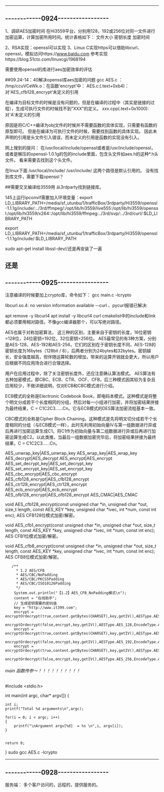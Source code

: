 ---------------------------------
------------0924-----------------
---------------------------------

1、调研AES加密时间
   在Hi3559平台，分别用128，192或256位对同一文件进行加密运算，计算加密所用时间。统计表格如下：
文件大小 密钥长度 加密时间 
      
2、RSA实现：openssl可以实现
3、Linux C实现https可以借助libcurl、openssl，模拟访问https://www.baidu.com
参考实现https://blog.51cto.com/linuxcgi/1968194

需要使用openssl的库进行aes加密效率的评估

##09.24-14：40解决openssl库aes加密的问题
gcc AES.c ：
/tmp/ccuVCeWk.o：在函数‘encrypt’中：
AES.c:(.text+0xb4)：对‘AES_cfb128_encrypt’未定义的引用

在编译为目标文件的时候是没有问题的，但是在编译的过程中（其实是链接的过程），生成可执行文件的时候找不到”XXX”的定义。
xxx.cpp(.text+0x1000):对'A'未定义的引用

原因是将C/C++编译为obj文件的时候并不需要函数的具体实现，只需要有函数的原型即可。
但是在编译为可执行文件的时候，需要找到函数的具体实现。 
因此未声明的引用是头文件引入错误，而未定义的引用是函数的实现没有引入。


网上搜到的提问：
在/usr/local/include/openssl或者是/usr/include/openssl，或者是解压的openssl-1.0.1g的包的include里面，包含头文件如aes.h的这种*.h头文件。
看来需要去找到这个头文件。

在linux下面 /usr/local/include/ /usr/include/ 这两个路径是默认引用的。
没有找到库文件，需要下载openssl？


##需要交叉编译给3559用
从3rdparty找到链接库。


145上运行ipconvif需要加入环境变量：export LD_LIBRARY_PATH=/media/sf_utunbu/1/trafficBox/3rdparty/Hi3559/openssl-1.1.1g/include/:../3rd/ffmpeg/:/opt/lib/hi3559/live555:/opt/lib/hi3559/openssl:/opt/lib/hi3559/x264::/opt/lib/hi3559/ffmpeg:../3rd/svp/:../3rd/curl/:$LD_LIBRARY_PATH

export LD_LIBRARY_PATH=/media/sf_utunbu/1/trafficBox/3rdparty/Hi3559/openssl-1.1.1g/include/:$LD_LIBRARY_PATH




sudo apt-get install libssl-dev//还是再安装了一遍

还是
---------------------------------
------------0925-----------------
---------------------------------
注意编译的时候要加上crypto库，命令如下：
gcc main.c -lcrypto

libcurl.so.4: no version information available --curl 、pycurl报错已解决:

apt remove -y libcurl4
apt install -y libcurl4 curl
cmakelist中的include和link都必须要用相对路径。不像gcc编译器那个，可以写绝对路径。



AES也属于对称加密算法，
这三种的区别，主要来自于密钥的长度，16位密钥=128位，24位密钥=192位，32位密钥=256位。
AES最常见的有3种方案，分别是AES-128、AES-192和AES-256，它们的区别在于密钥长度不同，AES-128的密钥长度为16bytes（128bit / 8），后两者分别为24bytes和32bytes。密钥越长，安全强度越高，但伴随运算轮数的增加，带来的运算开销就会更大，所以用户应根据不同应用场合进行合理选择。

用户在应用过程中，除了关注密钥长度外，还应注意确认算法模式。
AES算法有五种加密模式，即CBC、ECB、CTR、OCF、CFB，后三种模式因其较为复杂且应用较少，不做详细说明，仅对ECB和CBC模式进行介绍。


ECB模式的全称是Electronic Codebook Book，即电码本模式。这种模式是将整个明文分成若干个长度相同的分组，然后对每一小组进行加密，并将加密结果拼接为最终结果，C = C1C2C3......Cn。它与ECB模式的DES算法加密流程基本一致。

CBC模式的全称是Cipher Block Chaining，这种模式是先将明文切分成若干个长度相同的分组（与ECB模式一样），此时先利用初始向量IV与第一组数据进行异或后再进行加密运算生成C1。将C1作为初始向量与第二组数据进行异或后再进行加密运算生成C2。以此类推，当最后一组数据加密完毕后，将加密结果拼接为最终结果，C = C1C2C3......Cn。

AES_unwrap_key|AES_unwrap_key
AES_wrap_key|AES_wrap_key
AES_decrypt|AES_decrypt
AES_encrypt|AES_encrypt
AES_set_decrypt_key|AES_set_decrypt_key
AES_set_encrypt_key|AES_set_encrypt_key
AES_cbc_encrypt|AES_cbc_encrypt
AES_cfb128_encrypt|AES_cfb128_encrypt
AES_ctr128_encrypt|AES_ctr128_encrypt
AES_ecb_encrypt|AES_ecb_encrypt
AES_ofb128_encrypt|AES_ofb128_encrypt
AES_CMAC|AES_CMAC

void AES_cfb128_encrypt(const unsigned char *in, unsigned char *out,
    size_t length, const AES_KEY *key,
    unsigned char *ivec, int *num, const int enc);
AES CFB128位模式加密/解密。

void AES_cfb1_encrypt(const unsigned char *in, unsigned char *out,
    size_t length, const AES_KEY *key,
    unsigned char *ivec, int *num, const int enc);
AES CFB1位模式加密/解密。

void AES_cfb8_encrypt(const unsigned char *in, unsigned char *out,
    size_t length, const AES_KEY *key,
    unsigned char *ivec, int *num, const int enc);
AES CFB8位模式加密/解密。


       /**
         * 1.2 AES/CFB
         * AES/CBC/NoPadding
         * AES/CBC/PKCS5Padding
         * AES/CBC/ISO10126Padding
         */
        System.out.println("【1.2】AES_CFB_NoPadding模式\n");
        content = "在线助手";
        // 生成密钥需要的密码值
        key = "http://www.it399.com";
        encrypt = encryptOrdecrypt(true,content.getBytes(CHARSET),key,getIV(),AESType.AES_128,EncodeType.AES_CFB_PKCS5Padding);
        encryptOrdecrypt(false,encrypt,key,getIV(),AESType.AES_128,EncodeType.AES_CFB_PKCS5Padding);
        encrypt = encryptOrdecrypt(true,content.getBytes(CHARSET),key,getIV(),AESType.AES_192,EncodeType.AES_CFB_PKCS5Padding);
        encryptOrdecrypt(false,encrypt,key,getIV(),AESType.AES_192,EncodeType.AES_CFB_PKCS5Padding);
        encrypt = encryptOrdecrypt(true,content.getBytes(CHARSET),key,getIV(),AESType.AES_256,EncodeType.AES_CFB_PKCS5Padding);
        encryptOrdecrypt(false,encrypt,key,getIV(),AESType.AES_256,EncodeType.AES_CFB_PKCS5Padding);


######    main 函数传参～！！！！！！！！！！
#include <stdio.h>

int main(int argc, char* argv[])
{

    int i;
    printf("Total %d arguments\n",argc);

    for(i = 0; i < argc; i++)
    {
        printf("\nArgument argv[%d]  = %s \n",i, argv[i]);
    }


    return 0;
}
sudo gcc AES.c -lcrypto


---------------------------------
------------0928-----------------
---------------------------------
服务端：
	多个客户访问的，远程的，提供服务的。
